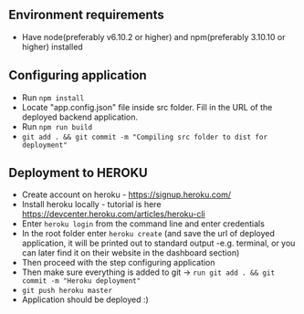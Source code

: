 ## Environment requirements
- Have node(preferably v6.10.2 or higher) and npm(preferably 3.10.10 or higher) installed

## Configuring application
- Run `npm install`
- Locate "app.config.json" file inside src folder. Fill in the URL of the deployed backend application.
- Run `npm run build`
- `git add . && git commit -m "Compiling src folder to dist for deployment"`

## Deployment to HEROKU
- Create account on heroku - https://signup.heroku.com/
- Install heroku locally - tutorial is here https://devcenter.heroku.com/articles/heroku-cli
- Enter `heroku login` from the command line and enter credentials
- In the root folder enter `heroku create` (and save the url of deployed application, it will be printed out to standard output -e.g. terminal, or you can later find it on their website in the dashboard section)
- Then proceed with the step configuring application
- Then make sure everything is added to git -> `run git add . && git commit -m "Heroku deployment"`
- `git push heroku master`
- Application should be deployed :)

